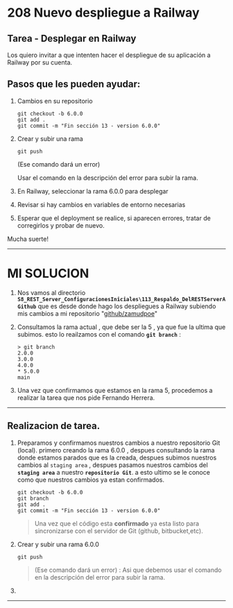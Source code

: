 # 208 Nuevo despliegue a Railway

## **Tarea** - Desplegar en Railway

Los quiero invitar a que intenten hacer el despliegue de su aplicación a Railway por su cuenta.

## Pasos que les pueden ayudar:

1. Cambios en su repositorio

    ```git
    git checkout -b 6.0.0
    git add .
    git commit -m "Fin sección 13 - version 6.0.0"
    ```

1. Crear y subir una rama

    ``git push``

    (Ese comando dará un error)

    Usar el comando en la descripción del error para subir la rama.

1. En Railway, seleccionar la rama 6.0.0 para desplegar

1. Revisar si hay cambios en variables de entorno necesarias

1. Esperar que el deployment se realice, si aparecen errores, tratar de corregirlos y probar de nuevo.

Mucha suerte!

----
# **MI SOLUCION**


1. Nos vamos al directorio **``S8_REST_Server_ConfiguracionesIniciales\113_Respaldo_DelRESTServerAGithub``** que es desde donde hago los despliegues a Railway subiendo mis cambios a mi repositorio "[github/zamudpoe]" 
1. Consultamos la rama actual , que debe ser la 5 , ya que fue la ultima que subimos. esto lo reailzamos con el comando **``git branch``** : 

    ```git
    > git branch
    2.0.0
    3.0.0
    4.0.0
    * 5.0.0
    main
    ```

1. Una vez que confirmamos que estamos en la rama 5, procedemos a realizar la tarea que nos pide Fernando Herrera.

---
## Realizacion de tarea.

1. Preparamos y confirmamos nuestros cambios a nuestro repositorio Git (local). primero creando la rama 6.0.0 , despues consultando la rama donde estamos parados que es la creada, despues subimos nuestros cambios al ``staging area`` , despues pasamos nuestros cambios del **``staging area``** a nuestro **``repositorio Git``**. a esto ultimo se le conoce como que nuestros cambios ya estan confirmados.

    ```git
    git checkout -b 6.0.0
    git branch
    git add .
    git commit -m "Fin sección 13 - version 6.0.0"
    ```
    > Una vez que el código esta **confirmado** ya esta listo para sincronizarse con el servidor de Git (github, bitbucket,etc).


1. Crear y subir una rama 6.0.0  
    ```git
    git push
    ```
    > (Ese comando dará un error) : Asi que debemos usar el comando en la descripción del error para subir la rama.

1. 







--- 
[github/zamudpoe]:(https://github.com/zamudpoe/curso-node-restserver-fherr/tree/5.0.0)
